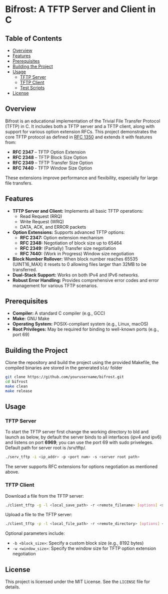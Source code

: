 # Bifrost: A TFTP Server and Client in C


## Table of Contents

- [Overview](#overview)
- [Features](#features)
- [Prerequisites](#prerequisites)
- [Building the Project](#building-the-project)
- [Usage](#usage)
  - [TFTP Server](#tftp-server)
  - [TFTP Client](#tftp-client)
  - [Test Scripts](#test-scripts)
- [License](#license)

## Overview

Bifrost is an educational implementation of the Trivial File Transfer Protocol (TFTP) in C. It includes both a TFTP server and a TFTP client, along with support for various option extension RFCs. This project demonstrates the core TFTP protocol as defined in [RFC 1350](https://datatracker.ietf.org/doc/html/rfc1350) and extends it with features from:

- **RFC 2347** – TFTP Option Extension
- **RFC 2348** – TFTP Block Size Option
- **RFC 2349** – TFTP Transfer Size Option
- **RFC 7440** - TFTP Window Size Option 

These extensions improve performance and flexibility, especially for large file transfers.

## Features

- **TFTP Server and Client:** Implements all basic TFTP operations:
  - Read Request (RRQ)
  - Write Request (WRQ)
  - DATA, ACK, and ERROR packets
- **Option Extensions:** Supports advanced TFTP options:
  - **RFC 2347:** Option extension mechanism
  - **RFC 2348:** Negotiation of block size up to 65464
  - **RFC 2349:** (Partially) Transfer size negotiation
  - **RFC 7440:** (Work in Progress) Window size negotiation
- **Block Number Rollover:** When block number reaches 65535 (UINT16_MAX) it resets to 0 allowing files larger than 32MB to be transferred. 
- **Dual-Stack Support:** Works on both IPv4 and IPv6 networks.
- **Robust Error Handling:** Provides comprehensive error codes and error management for various TFTP scenarios.

## Prerequisites

- **Compiler:** A standard C compiler (e.g., GCC)
- **Make:** GNU Make
- **Operating System:** POSIX-compliant system (e.g., Linux, macOS)
- **Root Privileges:** May be required for binding to well-known ports (e.g., port 69)

## Building the Project

Clone the repository and build the project using the provided Makefile, the compiled binaries are stored in the generated `bld/` folder

```bash
git clone https://github.com/yourusername/bifrost.git
cd bifrost
make clean
make release
```

## Usage

### TFTP Server

To start the TFTP server first change the working directory to bld and launch as below, by default the server binds to all interfaces (ipv4 and ipv6) and listens on port **6969**; you can use the port 69 with sudo priveleges. Default path for server root is /srv/tftp/.

```bash
./serv_tftp -i <ip_addr> -p <port num> -s <server root path>
```

The server supports RFC extensions for options negotiation as mentioned above.

### TFTP Client

Download a file from the TFTP server:
```bash
./client_tftp -g -l <local_save_path> -r <remote_filename> [options] <server_ip> 
```

Upload a file to the TFTP server:

```bash
./client_tftp -p -l <local_file_path> -r <remote_directory> [options] <server_ip>
```

Optional parameters include:

- `-b <block_size>`: Specify a custom block size (e.g., 8192 bytes)
- `-w <window_size>`: Specify the window size for TFTP option extension negotiation


## License

This project is licensed under the MIT License. See the `LICENSE` file for details.